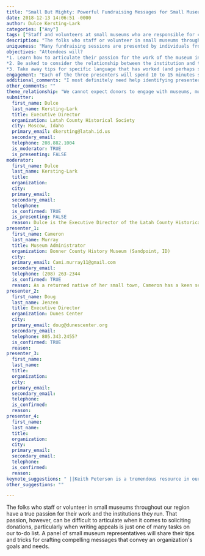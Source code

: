 ```yaml
---
title: "Small But Mighty: Powerful Fundraising Messages for Small Museums"
date: 2018-12-13 14:06:51 -0000
author: Dulce Kersting-Lark
categories: ["Any"]
tags: ["Staff and volunteers at small museums who are responsible for communicating with donors." ]
description: "The folks who staff or volunteer in small museums throughout our region have a true passion for their work and the institutions they run. That passion, however, can be difficult to articulate when it comes to soliciting donations, particularly when writing appeals is just one of many tasks on our to-do list. A panel of small museum representatives will share their tips and tricks for crafting compelling messages that convey an organization's goals and needs.   "
uniqueness: "Many fundraising sessions are presented by individuals from museums with entire development departments, which can feel quite alien to folks from small institutions. "
objectives: "Attendees will?
*1. Learn how to articulate their passion for the work of the museum in clear and accessible language. The why of our work is so often overlooked, in favor of messages about how many artifacts were preserved or the number of school children that visited. 
*2. Be asked to consider the relationship between the institution and the community. A museum rarely exists in isolation with the rest of the town (and if it does, that is a sign that there is work to be done). By illustrating how a museum makes the entire community a better place to live and work, donors can better understand the impact of their gift. 
*3. Take away tips for specific language that has worked (and perhaps some that has not).  "
engagement: "Each of the three presenters will spend 10 to 15 minutes sharing their perspectives on the topic. Then the participants will be asked to split into smaller groups and will have 10 minutes to rework a handful of underwhelming sentences from an appeal letter. Groups will present their improved solicitations, and the final minutes will be left for general Q&A.  "
additional_comments: "I most definitely need help identifying presenters!"
other_comments: ""
theme_relationship: "We cannot expect donors to engage with museums, museums must take the initiative to engage with their supporters. A well-crafted message is key to grabbing attention and building trust. Even when we are short on time in small museums, we must remember that without our donors, we could not pursue the rest of our work, and so devoting time to development is crucial. "
submitter:
  first_name: Dulce
  last_name: Kersting-Lark
  title: Executive Director
  organization: Latah County Historical Society
  city: Moscow, Idaho
  primary_email: dkersting@latah.id.us
  secondary_email: 
  telephone: 208.882.1004
  is_moderator: TRUE
  is_presenting: FALSE
moderator:
  first_name: Dulce
  last_name: Kersting-Lark
  title: 
  organization: 
  city: 
  primary_email: 
  secondary_email: 
  telephone: 
  is_confirmed: TRUE
  is_presenting: FALSE
  reason: Dulce is the Executive Director of the Latah County Historical Society and is responsible for creating all of the fundraising appeals that go to members and community donors throughout the year. Her training in public history most definitely did not prepare her for this part of the job, and so she has been learning through trial and error for the last five years. 
presenter_1:
  first_name: Cameron
  last_name: Murray
  title: Museum Administrator
  organization: Bonner County History Museum (Sandpoint, ID)
  city: 
  primary_email: Cami.murray11@gmail.com
  secondary_email: 
  telephone: (208) 263-2344
  is_confirmed: TRUE
  reason: As a returned native of her small town, Cameron has a keen sense of the way her local museum was isolated from the community for many years. However, by effectively using social media and thinking about how to communicate about the museum to the community at large, the museum is once again becoming a resource for both locals and visitors. Cameron has worked to successfully increase membership and community engagement through conscious and innovate messaging about the value of local museums.
presenter_2:
  first_name: Doug
  last_name: Jenzen
  title: Executive Director
  organization: Dunes Center
  city: 
  primary_email: doug@dunescenter.org
  secondary_email: 
  telephone: 805.343.2455?
  is_confirmed: TRUE
  reason: 
presenter_3:
  first_name: 
  last_name: 
  title: 
  organization: 
  city: 
  primary_email: 
  secondary_email: 
  telephone: 
  is_confirmed: 
  reason: 
presenter_4:
  first_name: 
  last_name: 
  title: 
  organization: 
  city: 
  primary_email: 
  secondary_email: 
  telephone: 
  is_confirmed: 
  reason: 
keynote_suggestions: " ||Keith Peterson is a tremendous resource in our state, and served as the Idaho State Historian for many years. During his tenure he visited nearly every small museum and historical society throughout Idaho. His experience in the field has left him with a deep appreciation of and love for museums of all sizes and types. He was the recipient of a Leadership in History award from AASLH in 2015. ||B. "
other_suggestions: ""

---
```

The folks who staff or volunteer in small museums throughout our region have a true passion for their work and the institutions they run. That passion, however, can be difficult to articulate when it comes to soliciting donations, particularly when writing appeals is just one of many tasks on our to-do list. A panel of small museum representatives will share their tips and tricks for crafting compelling messages that convey an organization's goals and needs.   